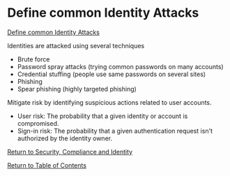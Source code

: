 # Define common Identity Attacks

[Define common Identity Attacks](https://docs.microsoft.com/en-us/learn/modules/describe-identity-principles-concepts/2-describe-common-identity-attacks)

Identities are attacked using several techniques
* Brute force
* Password spray attacks (trying common passwords on many accounts)
* Credential stuffing (people use same passwords on several sites)
* Phishing
* Spear phishing (highly targeted phishing)

Mitigate risk by identifying suspicious actions related to user accounts.
* User risk: The probability that a given identity or account is compromised. 
* Sign-in risk: The probability that a given authentication request isn't authorized by the identity owner.

[Return to Security, Compliance and Identity](README.md)

[Return to Table of Contents](../README.md)